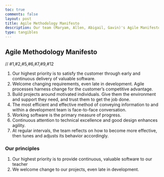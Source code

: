 ```yaml
---
toc: true
comments: false
layout: post
title: Agile Methodology Manifesto
description: Our team (Maryam, Allen, Abigail, Gavin)'s Agile Manifesto
type: tangibles
---
```


## Agile Methodology Manifesto

// #1,#2,#5,#6,#7,#9,#12

1. Our highest priority is to satisfy the customer through early and continuous delivery of valuable software.
2. Welcome changing requirements, even late in development. Agile processes harness change for the customer’s competitive advantage.
5. Build projects around motivated individuals. Give them the environment and support they need, and trust them to get the job done.
6. The most efficient and effective method of conveying information to and within a development team is face-to-face conversation.
7. Working software is the primary measure of progress.
9. Continuous attention to technical excellence and good design enhances agility.
12. At regular intervals, the team reflects on how to become more effective, then tunes and adjusts its behavior accordingly.

### Our principles
1. Our highest priority is to provide continuous, valuable software to our teacher
2. We welcome change to our projects, even late in development.




